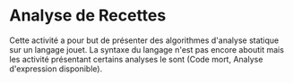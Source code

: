 # Analyse de Recettes

Cette activité a pour but de présenter des algorithmes d'analyse statique sur
un langage jouet. La syntaxe du langage n'est pas encore aboutit mais les
activité présentant certains analyses le sont (Code mort, Analyse d'expression
disponible).
